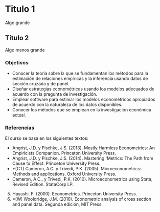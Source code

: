 # Titulo 1
Algo grande

## Titulo 2
Algo menos grande

### Objetivos
* Conocer la teoría sobre la que se fundamentan los métodos para la estimación de relaciones empíricas y la inferencia usando datos de sección cruzada y de panel.
* Diseñar estrategias econométricas usando los modelos adecuados de acuerdo con la pregunta de investigación.
* Emplear software para estimar los modelos econométricos apropiados de acuerdo con la naturaleza de los datos disponibles.
* Conocer los métodos que se emplean en la investigación económica actual.

### Referencias 
El curso se basa en los siguientes textos:
* Angrist, J.D. y Pischke, J.S. (2013). Mostly Harmless Econometrics: An Empiricists Companion. Princeton University Press.
* Angrist, J.D. y Pischke, J.S. (2014). Mastering 'Metrics: The Path from Cause to Effect. Princeton University Press.
* *(CT) Cameron, A.C. y Trivedi, P.K. (2005). Microeconometrics: Methods and applications. Oxford University Press.
* Cameron, A.C., y Trivedi, P.K. (2010). Microeconometrics using Stata, Revised Edition. StataCorp LP.
5.	Hayashi, F. (2000). Econometrics. Princeton University Press.
6.	*(W) Wooldridge, J.M. (2010). Econometric analysis of cross section and panel data. Segunda edición, MIT Press.


